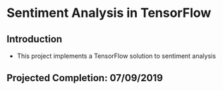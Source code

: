 # Sentiment Analysis in TensorFlow

## Introduction
* This project implements a TensorFlow solution to sentiment analysis

## Projected Completion: 07/09/2019
